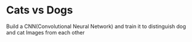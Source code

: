 # Cats vs Dogs
Build a CNN(Convolutional Neural Network) and train it to distinguish dog and cat Images from each other